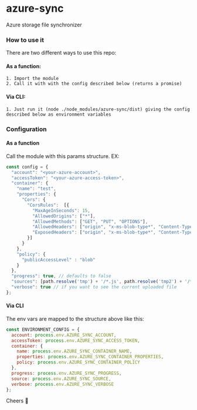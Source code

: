 # azure-sync
Azure storage file synchronizer

### How to use it

There are two different ways to use this repo:

#### As a function:
	1. Import the module
	2. Call it with with the config described below (returns a promise)

#### Via CLI:
	1. Just run it (node ./node_modules/azure-sync/dist) giving the config described below as environment variables

### Configuration

#### As a function

Call the module with this params structure. EX:

```js
const config = {
  "account": "<your-azure-account>",
  "accessToken": "<your-azure-access-token>",
  "container": {
    "name": "test",
    "properties": {
      "Cors": {
        "CorsRules":  [{
          "MaxAgeInSeconds": 15,
          "AllowedOrigins": ["*"],
          "AllowedMethods": ["GET", "PUT", "OPTIONS"],
          "AllowedHeaders": ["origin", "x-ms-blob-type*", "Content-Type*"],
          "ExposedHeaders": ["origin", "x-ms-blob-type*", "Content-Type*"]
        }]
      }
    },
    "policy": {
      "publicAccessLevel" : "blob"
    }
  },
  "progress": true, // defaults to false
  "sources": [path.resolve('tmp') + '/*.js', path.resolve('tmp2') + '/*.png'], // it must be an array of paths, path.resolve works perfectly
  "verbose": true // if you want to see the current uploaded file
};
```

#### Via CLI

The env vars are mapped to the structure above like this:

```js
const ENVIRONMENT_CONFIG = {
  account: process.env.AZURE_SYNC_ACCOUNT,
  accessToken: process.env.AZURE_SYNC_ACCESS_TOKEN,
  container: {
    name: process.env.AZURE_SYNC_CONTAINER_NAME,
    properties: process.env.AZURE_SYNC_CONTAINER_PROPERTIES,
    policy: process.env.AZURE_SYNC_CONTAINER_POLICY
  },
  progress: process.env.AZURE_SYNC_PROGRESS,
  source: process.env.AZURE_SYNC_SOURCE,
  verbose: process.env.AZURE_SYNC_VERBOSE
};
```

Cheers 🤖
